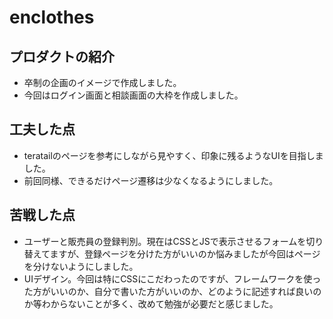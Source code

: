 # enclothes

## プロダクトの紹介
- 卒制の企画のイメージで作成しました。
- 今回はログイン画面と相談画面の大枠を作成しました。

## 工夫した点
- teratailのページを参考にしながら見やすく、印象に残るようなUIを目指しました。
- 前回同様、できるだけページ遷移は少なくなるようにしました。

## 苦戦した点
- ユーザーと販売員の登録判別。現在はCSSとJSで表示させるフォームを切り替えてますが、登録ページを分けた方がいいのか悩みましたが今回はページを分けないようにしました。
- UIデザイン。今回は特にCSSにこだわったのですが、フレームワークを使った方がいいのか、自分で書いた方がいいのか、どのように記述すれば良いのか等わからないことが多く、改めて勉強が必要だと感じました。